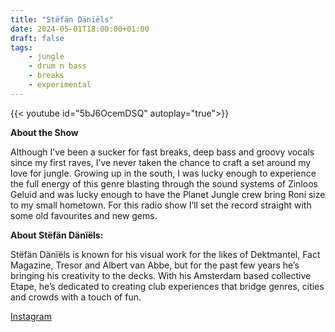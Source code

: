 ```yaml
---
title: "Stëfän Dänïëls"
date: 2024-05-01T18:00:00+01:00
draft: false
tags:
    - jungle
    - drum n bass
    - breaks
    - experimental
---
```

{{< youtube id="5bJ6OcemDSQ" autoplay="true">}}

**About the Show**

Although I’ve been a sucker for fast breaks, deep bass and groovy vocals since my first raves, I’ve never taken the chance to craft a set around my love for jungle. Growing up in the south, I was lucky enough to experience the full energy of this genre blasting through the sound systems of Zinloos Geluid and was lucky enough to have the Planet Jungle crew bring Roni size to my small hometown. For this radio show I’ll set the record straight with some old favourites and new gems.

**About Stëfän Dänïëls:**

Stëfän Dänïëls is known for his visual work for the likes of Dektmantel, Fact Magazine, Tresor and Albert van Abbe, but for the past few years he’s bringing his creativity to the decks. With his Amsterdam based collective Etape, he’s dedicated to creating club experiences that bridge genres, cities and crowds with a touch of fun.

[Instagram](https://www.instagram.com/stefandaniels)

